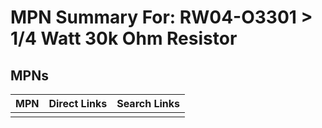 



# MPN Summary For: RW04-O3301 > 1/4 Watt 30k Ohm Resistor

## MPNs
  

|MPN|Direct Links|Search Links|
| :--- | :--- | :--- |
||||
